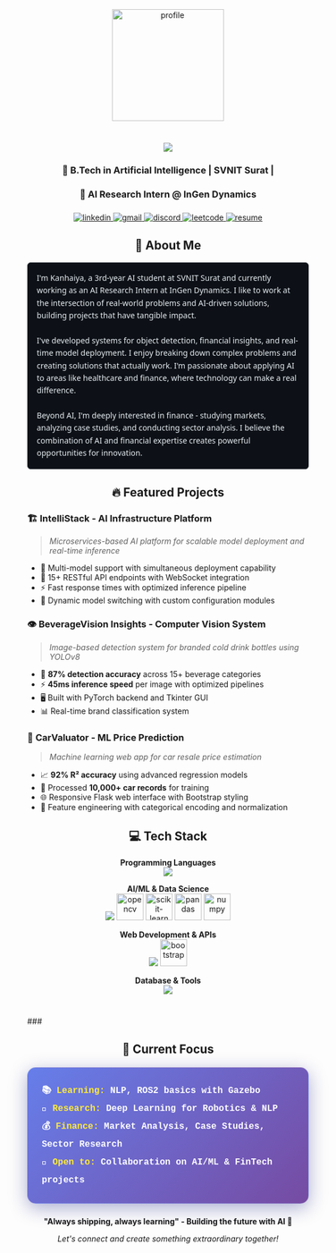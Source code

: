 <div align="center">
  <img height="200" src="https://media2.giphy.com/media/v1.Y2lkPTc5MGI3NjExcDIwbXBsb2VvMGZocGlvaXVocmswbnMwMGs3bGQwcHY5emFxZDA0bSZlcD12MV9pbnRlcm5hbF9naWZfYnlfaWQmY3Q9Zw/qgQUggAC3Pfv687qPC/giphy.gif" alt="profile" />
</div>

###

<h1 align="center">
  <img src="https://readme-typing-svg.herokuapp.com/?font=Righteous&size=35&center=true&vCenter=true&width=500&height=70&duration=4000&lines=Hi+There!+👋;+I'm+Kanhaiya+Chhaparwal!;" />
</h1>

<h3 align="center">🤖 B.Tech in Artificial Intelligence | SVNIT Surat |</h3>
<h3 align="center">🔬 AI Research Intern @ InGen Dynamics</h3>

###

<div align="center">
  <a href="https://www.linkedin.com/in/kanhaiya-chhaparwal/" target="_blank">
    <img src="https://img.shields.io/badge/LinkedIn-0077B5?style=for-the-badge&logo=linkedin&logoColor=white" alt="linkedin" />
  </a>
  <a href="mailto:kanhaiyaac24@gmail.com" target="_blank">
    <img src="https://img.shields.io/badge/Gmail-D14836?style=for-the-badge&logo=gmail&logoColor=white" alt="gmail" />
  </a>
  <a href="https://discord.com/users/1271789230674280468" target="_blank">
    <img src="https://img.shields.io/badge/Discord-5865F2?style=for-the-badge&logo=discord&logoColor=white" alt="discord" />
  </a>
  <a href="https://leetcode.com/u/kanhaiya2406/" target="_blank">
    <img src="https://img.shields.io/badge/LeetCode-FFA116?style=for-the-badge&logo=leetcode&logoColor=black" alt="leetcode" />
  </a>
  <a href="https://drive.google.com/drive/folders/1nQ8MoM0UwjwjuW8Ryu0uecZ8VDQdbR35?usp=sharing" target="_blank">
    <img src="https://img.shields.io/badge/Resume-FF5722?style=for-the-badge&logo=adobe-acrobat-reader&logoColor=white" alt="resume" />
  </a>
</div>

###

<div align="center">
  <h2>🚀 About Me</h2>
  <div style="background-color: #0d1117; border: 1px solid #30363d; border-radius: 6px; padding: 16px; margin: 16px auto; max-width: 600px; font-family: 'Segoe UI', Tahoma, Geneva, Verdana, sans-serif; font-size: 14px; line-height: 1.6; color: #e6edf3; text-align: left;">
    I'm Kanhaiya, a 3rd-year AI student at SVNIT Surat and currently working as an AI Research Intern at InGen Dynamics. I like to work at the intersection of real-world problems and AI-driven solutions, building projects that have tangible impact.
    <br/><br/>
    I've developed systems for object detection, financial insights, and real-time model deployment. I enjoy breaking down complex problems and creating solutions that actually work. I'm passionate about applying AI to areas like healthcare and finance, where technology can make a real difference.
    <br/><br/>
    Beyond AI, I'm deeply interested in finance - studying markets, analyzing case studies, and conducting sector analysis. I believe the combination of AI and financial expertise creates powerful opportunities for innovation.
  </div>
</div>

###

<div align="center">
  <h2>🔥 Featured Projects</h2>
  
  <div align="left">
  
  ### 🏗️ **IntelliStack** - AI Infrastructure Platform
  > *Microservices-based AI platform for scalable model deployment and real-time inference*
   - 🚀 Multi-model support with simultaneous deployment capability
   - 🔗 15+ RESTful API endpoints with WebSocket integration
   - ⚡ Fast response times with optimized inference pipeline
   - 🔧 Dynamic model switching with custom configuration modules
  
  ### 👁️ **BeverageVision Insights** - Computer Vision System
  > *Image-based detection system for branded cold drink bottles using YOLOv8*
  - 🎯 **87% detection accuracy** across 15+ beverage categories
  - ⚡ **45ms inference speed** per image with optimized pipelines
  - 🖥️ Built with PyTorch backend and Tkinter GUI
  - 📊 Real-time brand classification system
  
  ### 🚗 **CarValuator** - ML Price Prediction
  > *Machine learning web app for car resale price estimation*
  - 📈 **92% R² accuracy** using advanced regression models
  - 💾 Processed **10,000+ car records** for training
  - 🌐 Responsive Flask web interface with Bootstrap styling
  - 🔧 Feature engineering with categorical encoding and normalization
  
  </div>
</div>

###
<!--
<div align="center">
  <h2>🔥 My Stats</h2>
  
  <img src="https://github-readme-stats.vercel.app/api/top-langs/?username=KanhaiyaChhaparwal24&langs_count=8&count_private=true&layout=compact&theme=react&border_radius=10&size_weight=0.5&count_weight=0.5" alt="top langs" />
</div>
-->
###

<div align="center">
  <h2>💻 Tech Stack</h2>

**Programming Languages**
<br/>
<img src="https://skillicons.dev/icons?i=python,java,cpp,javascript,html,css" />
<br/>

**AI/ML & Data Science**
<br/>
<img src="https://skillicons.dev/icons?i=pytorch,tensorflow" />
<img src="https://cdn.jsdelivr.net/gh/devicons/devicon/icons/opencv/opencv-original.svg" height="48" alt="opencv" />
<img src="https://upload.wikimedia.org/wikipedia/commons/0/05/Scikit_learn_logo_small.svg" height="48" alt="scikit-learn" />
<img src="https://cdn.jsdelivr.net/gh/devicons/devicon/icons/pandas/pandas-original.svg" height="48" alt="pandas" />
<img src="https://cdn.jsdelivr.net/gh/devicons/devicon/icons/numpy/numpy-original.svg" height="48" alt="numpy" />
<br/>

**Web Development & APIs**
<br/>
<img src="https://skillicons.dev/icons?i=flask,nodejs,express" />
<img src="https://cdn.jsdelivr.net/gh/devicons/devicon/icons/bootstrap/bootstrap-original.svg" height="48" alt="bootstrap" />
<br/>

**Database & Tools**
<br/>
<img src="https://skillicons.dev/icons?i=mysql,mongodb,github,vscode" />
<br/>

</div>

###

<br/>
<!--
<div align="center">
  <h2>🏆 LeetCode Journey</h2>
  <img src="https://leetcard.jacoblin.cool/kanhaiya2406?theme=dark&font=Karma&ext=heatmap" alt="LeetCode Stats"/>
  <br/>
  
</div>
-->
###

<div align="center">
  <h2>🎯 Current Focus</h2>
  
  <div style="font-family: 'Courier New', monospace; background: linear-gradient(135deg, #667eea 0%, #764ba2 100%); border-radius: 15px; padding: 25px; margin: 20px auto; max-width: 600px; box-shadow: 0 8px 32px rgba(31, 38, 135, 0.37); backdrop-filter: blur(4px); border: 1px solid rgba(255, 255, 255, 0.18);">
    <div style="color: #ffffff; font-size: 16px; font-weight: bold; text-align: left; line-height: 2;">
      📚 <span style="color: #ffeb3b;">Learning:</span> NLP, ROS2 basics with Gazebo<br/>
      🔬 <span style="color: #ffeb3b;">Research:</span> Deep Learning for Robotics & NLP<br/>
      💰 <span style="color: #ffeb3b;">Finance:</span> Market Analysis, Case Studies, Sector Research<br/>
      🤝 <span style="color: #ffeb3b;">Open to:</span> Collaboration on AI/ML & FinTech projects
    </div>
  </div>
</div>

###

<div align="center">
  
  **"Always shipping, always learning" - Building the future with AI 🚀**
  
  *Let's connect and create something extraordinary together!*
  
</div>
